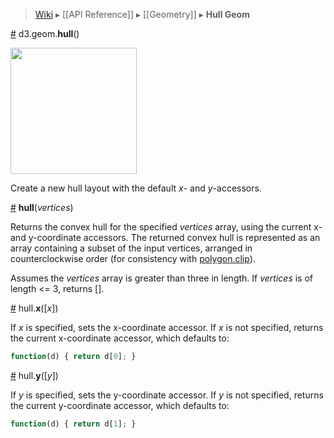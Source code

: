> [Wiki](Home) ▸ [[API Reference]] ▸ [[Geometry]] ▸ **Hull Geom**

<a name="hull" href="Hull-Geom#wiki-hull">#</a> d3.geom.<b>hull</b>()

<a href="http://bl.ocks.org/mbostock/4341699"><img src="http://bl.ocks.org/mbostock/raw/4341699/thumbnail.png" width="202"></a>

Create a new hull layout with the default *x*- and *y*-accessors.

<a name="_hull" href="Hull-Geom#wiki-_hull">#</a> <b>hull</b>(<i>vertices</i>)

Returns the convex hull for the specified *vertices* array, using the current x- and y-coordinate accessors. The returned convex hull is represented as an array containing a subset of the input vertices, arranged in counterclockwise order (for consistency with [polygon.clip](Polygon-Geom#wiki-clip)).

Assumes the *vertices* array is greater than three in length. If *vertices* is of length <= 3, returns [].

<a name="x" href="Hull-Geom#wiki-x">#</a> hull.<b>x</b>([<i>x</i>])

If *x* is specified, sets the x-coordinate accessor. If *x* is not specified, returns the current x-coordinate accessor, which defaults to:

```js
function(d) { return d[0]; }
```

<a name="y" href="Hull-Geom#wiki-y">#</a> hull.<b>y</b>([<i>y</i>])

If *y* is specified, sets the y-coordinate accessor. If *y* is not specified, returns the current y-coordinate accessor, which defaults to:

```js
function(d) { return d[1]; }
```